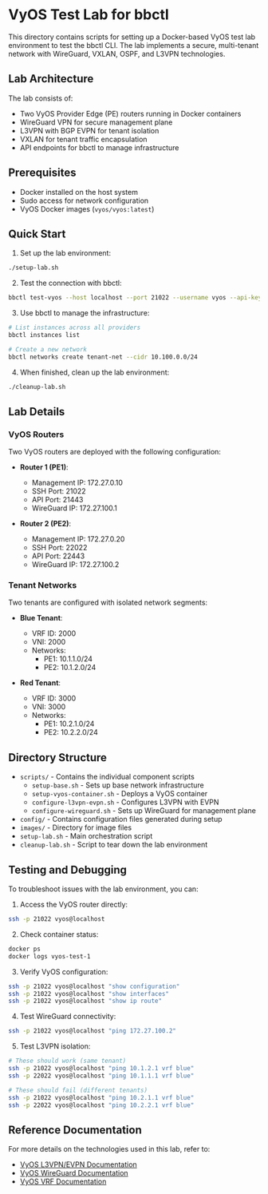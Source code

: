 # VyOS Test Lab for bbctl

This directory contains scripts for setting up a Docker-based VyOS test lab environment to test the bbctl CLI. The lab implements a secure, multi-tenant network with WireGuard, VXLAN, OSPF, and L3VPN technologies.

## Lab Architecture

The lab consists of:

- Two VyOS Provider Edge (PE) routers running in Docker containers
- WireGuard VPN for secure management plane
- L3VPN with BGP EVPN for tenant isolation
- VXLAN for tenant traffic encapsulation
- API endpoints for bbctl to manage infrastructure

## Prerequisites

- Docker installed on the host system
- Sudo access for network configuration
- VyOS Docker images (`vyos/vyos:latest`)

## Quick Start

1. Set up the lab environment:

```bash
./setup-lab.sh
```

2. Test the connection with bbctl:

```bash
bbctl test-vyos --host localhost --port 21022 --username vyos --api-key bbctl-test-api
```

3. Use bbctl to manage the infrastructure:

```bash
# List instances across all providers
bbctl instances list

# Create a new network
bbctl networks create tenant-net --cidr 10.100.0.0/24
```

4. When finished, clean up the lab environment:

```bash
./cleanup-lab.sh
```

## Lab Details

### VyOS Routers

Two VyOS routers are deployed with the following configuration:

- **Router 1 (PE1)**:
  - Management IP: 172.27.0.10
  - SSH Port: 21022
  - API Port: 21443
  - WireGuard IP: 172.27.100.1

- **Router 2 (PE2)**:
  - Management IP: 172.27.0.20
  - SSH Port: 22022
  - API Port: 22443
  - WireGuard IP: 172.27.100.2

### Tenant Networks

Two tenants are configured with isolated network segments:

- **Blue Tenant**:
  - VRF ID: 2000
  - VNI: 2000
  - Networks:
    - PE1: 10.1.1.0/24
    - PE2: 10.1.2.0/24

- **Red Tenant**:
  - VRF ID: 3000
  - VNI: 3000
  - Networks:
    - PE1: 10.2.1.0/24
    - PE2: 10.2.2.0/24

## Directory Structure

- `scripts/` - Contains the individual component scripts
  - `setup-base.sh` - Sets up base network infrastructure
  - `setup-vyos-container.sh` - Deploys a VyOS container
  - `configure-l3vpn-evpn.sh` - Configures L3VPN with EVPN
  - `configure-wireguard.sh` - Sets up WireGuard for management plane
- `config/` - Contains configuration files generated during setup
- `images/` - Directory for image files
- `setup-lab.sh` - Main orchestration script
- `cleanup-lab.sh` - Script to tear down the lab environment

## Testing and Debugging

To troubleshoot issues with the lab environment, you can:

1. Access the VyOS router directly:

```bash
ssh -p 21022 vyos@localhost
```

2. Check container status:

```bash
docker ps
docker logs vyos-test-1
```

3. Verify VyOS configuration:

```bash
ssh -p 21022 vyos@localhost "show configuration"
ssh -p 21022 vyos@localhost "show interfaces"
ssh -p 21022 vyos@localhost "show ip route"
```

4. Test WireGuard connectivity:

```bash
ssh -p 21022 vyos@localhost "ping 172.27.100.2"
```

5. Test L3VPN isolation:

```bash
# These should work (same tenant)
ssh -p 21022 vyos@localhost "ping 10.1.2.1 vrf blue"
ssh -p 22022 vyos@localhost "ping 10.1.1.1 vrf blue"

# These should fail (different tenants)
ssh -p 21022 vyos@localhost "ping 10.2.1.1 vrf blue"
ssh -p 22022 vyos@localhost "ping 10.2.2.1 vrf blue"
```

## Reference Documentation

For more details on the technologies used in this lab, refer to:

- [VyOS L3VPN/EVPN Documentation](https://docs.vyos.io/en/latest/configexamples/autotest/L3VPN_EVPN/L3VPN_EVPN.html)
- [VyOS WireGuard Documentation](https://docs.vyos.io/en/latest/configexamples/autotest/Wireguard/Wireguard.html)
- [VyOS VRF Documentation](https://docs.vyos.io/en/latest/configuration/vrf/index.html)